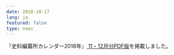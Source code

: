 ```yaml
---
date: 2018-10-17
lang: ja
featured: false
type: news
---
```

『史料編纂所カレンダー2018年』<a href="/news/2018/calendar20181112.pdf " target="_blank"> 11・12月分PDF版</a>を掲載しました。
